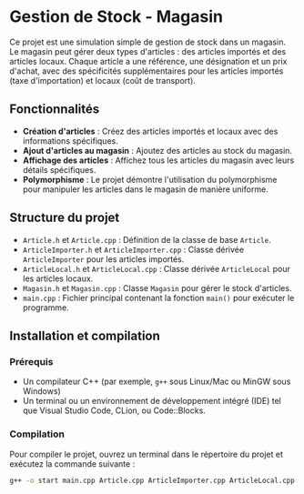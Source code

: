 # Gestion de Stock - Magasin

Ce projet est une simulation simple de gestion de stock dans un magasin. Le magasin peut gérer deux types d'articles : des articles importés et des articles locaux. Chaque article a une référence, une désignation et un prix d'achat, avec des spécificités supplémentaires pour les articles importés (taxe d'importation) et locaux (coût de transport).

## Fonctionnalités

- **Création d'articles** : Créez des articles importés et locaux avec des informations spécifiques.
- **Ajout d'articles au magasin** : Ajoutez des articles au stock du magasin.
- **Affichage des articles** : Affichez tous les articles du magasin avec leurs détails spécifiques.
- **Polymorphisme** : Le projet démontre l'utilisation du polymorphisme pour manipuler les articles dans le magasin de manière uniforme.

## Structure du projet

- `Article.h` et `Article.cpp` : Définition de la classe de base `Article`.
- `ArticleImporter.h` et `ArticleImporter.cpp` : Classe dérivée `ArticleImporter` pour les articles importés.
- `ArticleLocal.h` et `ArticleLocal.cpp` : Classe dérivée `ArticleLocal` pour les articles locaux.
- `Magasin.h` et `Magasin.cpp` : Classe `Magasin` pour gérer le stock d'articles.
- `main.cpp` : Fichier principal contenant la fonction `main()` pour exécuter le programme.

## Installation et compilation

### Prérequis

- Un compilateur C++ (par exemple, `g++` sous Linux/Mac ou MinGW sous Windows)
- Un terminal ou un environnement de développement intégré (IDE) tel que Visual Studio Code, CLion, ou Code::Blocks.

### Compilation

Pour compiler le projet, ouvrez un terminal dans le répertoire du projet et exécutez la commande suivante :

```bash
g++ -o start main.cpp Article.cpp ArticleImporter.cpp ArticleLocal.cpp Magasin.cpp
